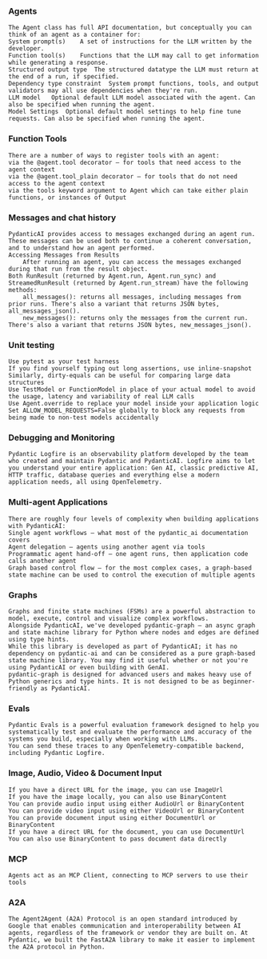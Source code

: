 ### Agents
    The Agent class has full API documentation, but conceptually you can think of an agent as a container for:
    System prompt(s)	A set of instructions for the LLM written by the developer.
    Function tool(s)	Functions that the LLM may call to get information while generating a response.
    Structured output type	The structured datatype the LLM must return at the end of a run, if specified.
    Dependency type constraint	System prompt functions, tools, and output validators may all use dependencies when they're run.
    LLM model	Optional default LLM model associated with the agent. Can also be specified when running the agent.
    Model Settings	Optional default model settings to help fine tune requests. Can also be specified when running the agent.
### Function Tools
    There are a number of ways to register tools with an agent:
    via the @agent.tool decorator — for tools that need access to the agent context
    via the @agent.tool_plain decorator — for tools that do not need access to the agent context
    via the tools keyword argument to Agent which can take either plain functions, or instances of Output
### Messages and chat history
    PydanticAI provides access to messages exchanged during an agent run. These messages can be used both to continue a coherent conversation, and to understand how an agent performed.
    Accessing Messages from Results
        After running an agent, you can access the messages exchanged during that run from the result object.
    Both RunResult (returned by Agent.run, Agent.run_sync) and StreamedRunResult (returned by Agent.run_stream) have the following methods:
        all_messages(): returns all messages, including messages from prior runs. There's also a variant that returns JSON bytes, all_messages_json().
        new_messages(): returns only the messages from the current run. There's also a variant that returns JSON bytes, new_messages_json().
### Unit testing
    Use pytest as your test harness
    If you find yourself typing out long assertions, use inline-snapshot
    Similarly, dirty-equals can be useful for comparing large data structures
    Use TestModel or FunctionModel in place of your actual model to avoid the usage, latency and variability of real LLM calls
    Use Agent.override to replace your model inside your application logic
    Set ALLOW_MODEL_REQUESTS=False globally to block any requests from being made to non-test models accidentally   
### Debugging and Monitoring
    Pydantic Logfire is an observability platform developed by the team who created and maintain Pydantic and PydanticAI. Logfire aims to let you understand your entire application: Gen AI, classic predictive AI, HTTP traffic, database queries and everything else a modern application needs, all using OpenTelemetry.
### Multi-agent Applications
    There are roughly four levels of complexity when building applications with PydanticAI:
    Single agent workflows — what most of the pydantic_ai documentation covers
    Agent delegation — agents using another agent via tools
    Programmatic agent hand-off — one agent runs, then application code calls another agent
    Graph based control flow — for the most complex cases, a graph-based state machine can be used to control the execution of multiple agents 
### Graphs
    Graphs and finite state machines (FSMs) are a powerful abstraction to model, execute, control and visualize complex workflows.
    Alongside PydanticAI, we've developed pydantic-graph — an async graph and state machine library for Python where nodes and edges are defined using type hints.
    While this library is developed as part of PydanticAI; it has no dependency on pydantic-ai and can be considered as a pure graph-based state machine library. You may find it useful whether or not you're using PydanticAI or even building with GenAI.
    pydantic-graph is designed for advanced users and makes heavy use of Python generics and type hints. It is not designed to be as beginner-friendly as PydanticAI.
### Evals
    Pydantic Evals is a powerful evaluation framework designed to help you systematically test and evaluate the performance and accuracy of the systems you build, especially when working with LLMs.
    You can send these traces to any OpenTelemetry-compatible backend, including Pydantic Logfire.
### Image, Audio, Video & Document Input
    If you have a direct URL for the image, you can use ImageUrl
    If you have the image locally, you can also use BinaryContent
    You can provide audio input using either AudioUrl or BinaryContent
    You can provide video input using either VideoUrl or BinaryContent
    You can provide document input using either DocumentUrl or BinaryContent
    If you have a direct URL for the document, you can use DocumentUrl
    You can also use BinaryContent to pass document data directly
### MCP
    Agents act as an MCP Client, connecting to MCP servers to use their tools
### A2A
    The Agent2Agent (A2A) Protocol is an open standard introduced by Google that enables communication and interoperability between AI agents, regardless of the framework or vendor they are built on. At Pydantic, we built the FastA2A library to make it easier to implement the A2A protocol in Python.
